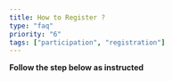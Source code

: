 ```yaml
---
title: How to Register ?
type: "faq"
priority: "6"
tags: ["participation", "registration"]
---
```


**Follow the step below as instructed**

